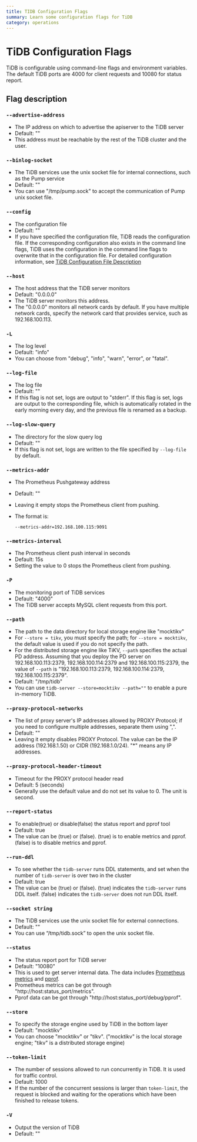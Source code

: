 ```yaml
---
title: TIDB Configuration Flags
summary: Learn some configuration flags for TiDB
category: operations
---
```


# TiDB Configuration Flags

TiDB is configurable using command-line flags and environment variables. The default TiDB ports are 4000 for client requests and 10080 for status report.

## Flag description

### `--advertise-address`

- The IP address on which to advertise the apiserver to the TiDB server
- Default: ""
- This address must be reachable by the rest of the TiDB cluster and the user.

### `--binlog-socket`

- The TiDB services use the unix socket file for internal connections, such as the Pump service
- Default: ""
- You can use "/tmp/pump.sock" to accept the communication of Pump unix socket file.

### `--config`

- The configuration file
- Default: ""
- If you have specified the configuration file, TiDB reads the configuration file. If the corresponding configuration also exists in the command line flags, TiDB uses the configuration in the command line flags to overwrite that in the configuration file. For detailed configuration information, see [TiDB Configuration File Description](../op-guide/tidb-config-file.md)

### `--host`

- The host address that the TiDB server monitors
- Default: "0.0.0.0"
- The TiDB server monitors this address.
- The "0.0.0.0" monitors all network cards by default. If you have multiple network cards, specify the network card that provides service, such as 192.168.100.113.

### `-L`

- The log level
- Default: "info"
- You can choose from "debug", "info", "warn", "error", or "fatal".

### `--log-file`

- The log file
- Default: ""
- If this flag is not set, logs are output to "stderr". If this flag is set, logs are output to the corresponding file, which is automatically rotated in the early morning every day, and the previous file is renamed as a backup.

### `--log-slow-query`

- The directory for the slow query log
- Default: ""
- If this flag is not set, logs are written to the file specified by `--log-file` by default.

### `--metrics-addr`

- The Prometheus Pushgateway address
- Default: ""
- Leaving it empty stops the Prometheus client from pushing.
- The format is:

    ```
    --metrics-addr=192.168.100.115:9091
    ```

### `--metrics-interval`

- The Prometheus client push interval in seconds
- Default: 15s
- Setting the value to 0 stops the Prometheus client from pushing.

### `-P`

- The monitoring port of TiDB services
- Default: "4000"
- The TiDB server accepts MySQL client requests from this port.

### `--path`

- The path to the data directory for local storage engine like "mocktikv"
- For `--store = tikv`, you must specify the path; for `--store = mocktikv`, the default value is used if you do not specify the path.
- For the distributed storage engine like TiKV, `--path` specifies the actual PD address. Assuming that you deploy the PD server on 192.168.100.113:2379, 192.168.100.114:2379 and 192.168.100.115:2379, the value of `--path` is "192.168.100.113:2379, 192.168.100.114:2379, 192.168.100.115:2379".
- Default: "/tmp/tidb"
- You can use `tidb-server --store=mocktikv --path=""` to enable a pure in-memory TiDB.

### `--proxy-protocol-networks`

- The list of proxy server's IP addresses allowed by PROXY Protocol; if you need to configure multiple addresses, separate them using ",".
- Default: ""
- Leaving it empty disables PROXY Protocol. The value can be the IP address (192.168.1.50) or CIDR (192.168.1.0/24). "*" means any IP addresses.

### `--proxy-protocol-header-timeout`

- Timeout for the PROXY protocol header read
- Default: 5 (seconds)
- Generally use the default value and do not set its value to 0. The unit is second.

### `--report-status`

- To enable(true) or disable(false) the status report and pprof tool
- Default: true
- The value can be (true) or (false). (true) is to enable metrics and pprof. (false) is to disable metrics and pprof.

### `--run-ddl`

- To see whether the `tidb-server` runs DDL statements, and set when the number of `tidb-server` is over two in the cluster
- Default: true
- The value can be (true) or (false). (true) indicates the `tidb-server` runs DDL itself. (false) indicates the `tidb-server` does not run DDL itself.

### `--socket string`

- The TiDB services use the unix socket file for external connections.
- Default: ""
- You can use “/tmp/tidb.sock” to open the unix socket file.

### `--status`

- The status report port for TiDB server
- Default: "10080"
- This is used to get server internal data. The data includes [Prometheus metrics](https://prometheus.io/) and [pprof](https://golang.org/pkg/net/http/pprof/).
- Prometheus metrics can be got through "http://host:status_port/metrics".
- Pprof data can be got through "http://host:status_port/debug/pprof".

### `--store`

- To specify the storage engine used by TiDB in the bottom layer
- Default: "mocktikv"
- You can choose "mocktikv" or "tikv". ("mocktikv" is the local storage engine; "tikv" is a distributed storage engine)

### `--token-limit`

- The number of sessions allowed to run concurrently in TiDB. It is used for traffic control.
- Default: 1000
- If the number of the concurrent sessions is larger than `token-limit`, the request is blocked and waiting for the operations which have been finished to 
release tokens.

### `-V`

- Output the version of TiDB
- Default: ""

